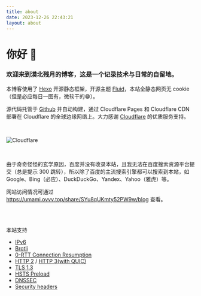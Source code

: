 ```yaml
---
title: about
date: 2023-12-26 22:43:21
layout: about
---
```


# 你好 👋
### 欢迎来到漠北残月的博客，这是一个记录技术与日常的自留地。

本博客使用了 [Hexo](https://hexo.io/zh-cn) 开源静态框架，开源主题 [Fluid](https://hexo.fluid-dev.com/docs)，本站全静态网页无 cookie（但是必应每日一图有，微软干的😁）。

源代码托管于 [Github](https://github.com/mobeicanyue) 并自动构建，通过 Cloudflare Pages 和 Cloudflare CDN 部署在 Cloudflare 的全球边缘网络上。大力感谢 [Cloudflare](https://www.cloudflare.com) 的优质服务支持。

<br>

![Cloudflare](about/cloudflare-icon-2.webp)

<br>

由于奇奇怪怪的玄学原因，百度并没有收录本站，且我无法在百度搜索资源平台提交（总是提示 300 跳转），所以除了百度的主流搜索引擎都可以搜索到本站，如 Google、Bing（必应）、DuckDuckGo、Yandex、Yahoo（雅虎）等。

网站访问情况可通过 https://umami.ovvv.top/share/SYu8qUKmty52PW9w/blog 查看。

<br><br>

本站支持
- [IPv6](https://ready.chair6.net/?url=ovvv.top)
- [Brotli](https://tools.keycdn.com/brotli-test?url=https%3A%2F%2Fblog.ovvv.top)
- [0-RTT Connection Resumption](https://developers.cloudflare.com/speed/optimization/protocol/0-rtt-connection-resumption/)
- [HTTP 2](http://http2.pro/check?url=https%3A//blog.ovvv.top) / [HTTP 3(with QUIC)](https://http3check.net?host=blog.ovvv.top)
- [TLS 1.3](https://www.cdn77.com/tls-test/result?domain=blog.ovvv.top)
- [HSTS Preload](https://hstspreload.org/?domain=ovvv.top)
- [DNSSEC](https://dnssec-debugger.verisignlabs.com/blog.ovvv.top)
- [Security headers](https://securityheaders.com/?q=blog.ovvv.top&hide=on&followRedirects=on)
